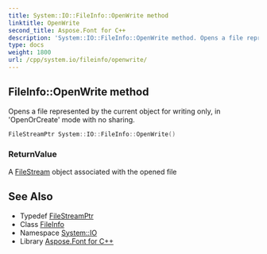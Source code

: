 ```yaml
---
title: System::IO::FileInfo::OpenWrite method
linktitle: OpenWrite
second_title: Aspose.Font for C++
description: 'System::IO::FileInfo::OpenWrite method. Opens a file represented by the current object for writing only, in ''OpenOrCreate'' mode with no sharing in C++.'
type: docs
weight: 1800
url: /cpp/system.io/fileinfo/openwrite/
---
```

## FileInfo::OpenWrite method


Opens a file represented by the current object for writing only, in 'OpenOrCreate' mode with no sharing.

```cpp
FileStreamPtr System::IO::FileInfo::OpenWrite()
```


### ReturnValue

A [FileStream](../../filestream/) object associated with the opened file

## See Also

* Typedef [FileStreamPtr](../../../system/filestreamptr/)
* Class [FileInfo](../)
* Namespace [System::IO](../../)
* Library [Aspose.Font for C++](../../../)
